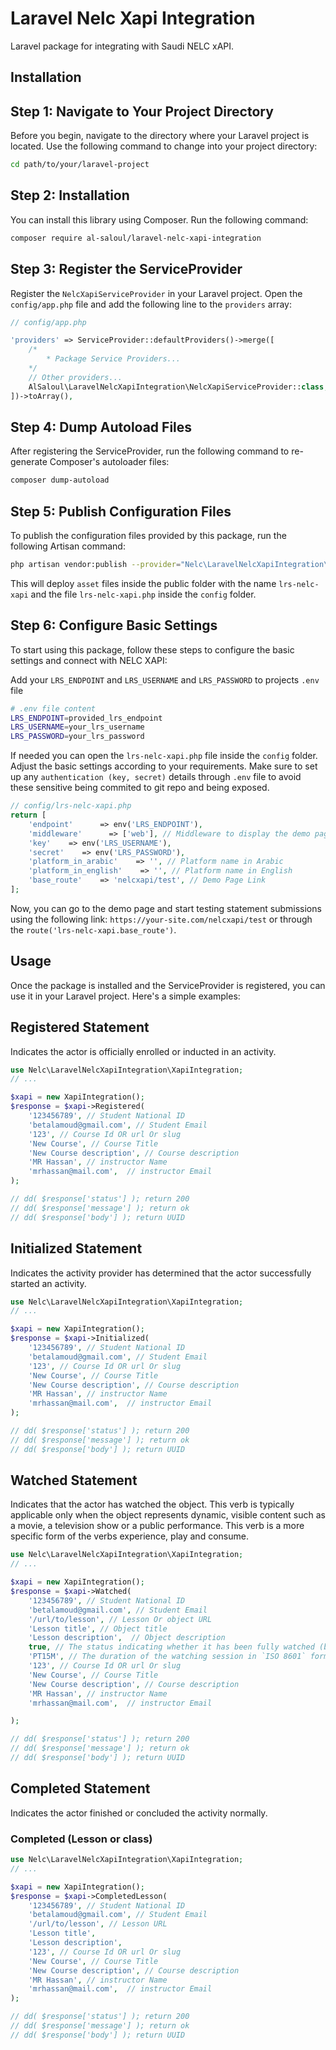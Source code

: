 # Laravel Nelc Xapi Integration

Laravel package for integrating with Saudi NELC xAPI.

## Installation

## Step 1: Navigate to Your Project Directory

Before you begin, navigate to the directory where your Laravel project is located. Use the following command to change into your project directory:

```bash
cd path/to/your/laravel-project
```

## Step 2: Installation

You can install this library using Composer. Run the following command:

```bash
composer require al-saloul/laravel-nelc-xapi-integration
```

## Step 3: Register the ServiceProvider

Register the `NelcXapiServiceProvider` in your Laravel project. Open the `config/app.php` file and add the following line to the `providers` array:

```php
// config/app.php

'providers' => ServiceProvider::defaultProviders()->merge([
    /*
        * Package Service Providers...
    */
    // Other providers...
    AlSaloul\LaravelNelcXapiIntegration\NelcXapiServiceProvider::class,
])->toArray(),
```

## Step 4: Dump Autoload Files
After registering the ServiceProvider, run the following command to re-generate Composer's autoloader files:

```bash
composer dump-autoload
```

## Step 5: Publish Configuration Files
To publish the configuration files provided by this package, run the following Artisan command:

```bash
php artisan vendor:publish --provider="Nelc\LaravelNelcXapiIntegration\NelcXapiServiceProvider"
```
This will deploy `asset` files inside the public folder with the name `lrs-nelc-xapi` and the file `lrs-nelc-xapi.php` inside the `config` folder.

## Step 6: Configure Basic Settings
To start using this package, follow these steps to configure the basic settings and connect with NELC XAPI:


Add your `LRS_ENDPOINT` and `LRS_USERNAME` and `LRS_PASSWORD` to projects `.env` file
```bash
# .env file content
LRS_ENDPOINT=provided_lrs_endpoint
LRS_USERNAME=your_lrs_username
LRS_PASSWORD=your_lrs_password
```

If needed you can open the `lrs-nelc-xapi.php` file inside the `config` folder. Adjust the basic settings according to your requirements. Make sure to set up any `authentication (key, secret)` details through `.env` file to avoid these sensitive being commited to git repo and being exposed.

```php
// config/lrs-nelc-xapi.php
return [
    'endpoint'      => env('LRS_ENDPOINT'),
    'middleware'      => ['web'], // Middleware to display the demo page, ['web', 'auth', ...]
    'key'    => env('LRS_USERNAME'),
    'secret'    => env('LRS_PASSWORD'),
    'platform_in_arabic'    => '', // Platform name in Arabic
    'platform_in_english'    => '', // Platform name in English
    'base_route'    => 'nelcxapi/test', // Demo Page Link
];
```


Now, you can go to the demo page and start testing statement submissions using the following link:
`https://your-site.com/nelcxapi/test` or through the `route('lrs-nelc-xapi.base_route')`.

## Usage
Once the package is installed and the ServiceProvider is registered, you can use it in your Laravel project. Here's a simple examples:

## Registered Statement
Indicates the actor is officially enrolled or inducted in an activity.
```php
use Nelc\LaravelNelcXapiIntegration\XapiIntegration;
// ...

$xapi = new XapiIntegration();
$response = $xapi->Registered(
    '123456789', // Student National ID
    'betalamoud@gmail.com', // Student Email
    '123', // Course Id OR url Or slug
    'New Course', // Course Title
    'New Course description', // Course description
    'MR Hassan', // instructor Name
    'mrhassan@mail.com',  // instructor Email
);

// dd( $response['status'] ); return 200
// dd( $response['message'] ); return ok
// dd( $response['body'] ); return UUID
```

## Initialized Statement
Indicates the activity provider has determined that the actor successfully started an activity.
```php
use Nelc\LaravelNelcXapiIntegration\XapiIntegration;
// ...

$xapi = new XapiIntegration();
$response = $xapi->Initialized(
    '123456789', // Student National ID
    'betalamoud@gmail.com', // Student Email
    '123', // Course Id OR url Or slug
    'New Course', // Course Title
    'New Course description', // Course description
    'MR Hassan', // instructor Name
    'mrhassan@mail.com',  // instructor Email
);

// dd( $response['status'] ); return 200
// dd( $response['message'] ); return ok
// dd( $response['body'] ); return UUID
```

## Watched Statement
Indicates that the actor has watched the object. This verb is typically applicable only when the object represents dynamic, visible content such as a movie, a television show or a public performance. This verb is a more specific form of the verbs experience, play and consume.
```php
use Nelc\LaravelNelcXapiIntegration\XapiIntegration;
// ...

$xapi = new XapiIntegration();
$response = $xapi->Watched(
    '123456789', // Student National ID
    'betalamoud@gmail.com', // Student Email
    '/url/to/lesson', // Lesson Or object URL
    'Lesson title', // Object title
    'Lesson description',  // Object description
    true, // The status indicating whether it has been fully watched (boolean).
    'PT15M', // The duration of the watching session in `ISO 8601` format.
    '123', // Course Id OR url Or slug
    'New Course', // Course Title
    'New Course description', // Course description
    'MR Hassan', // instructor Name
    'mrhassan@mail.com',  // instructor Email

);

// dd( $response['status'] ); return 200
// dd( $response['message'] ); return ok
// dd( $response['body'] ); return UUID
```

## Completed Statement
Indicates the actor finished or concluded the activity normally.

### Completed (Lesson or class)
```php
use Nelc\LaravelNelcXapiIntegration\XapiIntegration;
// ...

$xapi = new XapiIntegration();
$response = $xapi->CompletedLesson(
    '123456789', // Student National ID
    'betalamoud@gmail.com', // Student Email
    '/url/to/lesson', // Lesson URL
    'Lesson title',
    'Lesson description',
    '123', // Course Id OR url Or slug
    'New Course', // Course Title
    'New Course description', // Course description
    'MR Hassan', // instructor Name
    'mrhassan@mail.com',  // instructor Email
);

// dd( $response['status'] ); return 200
// dd( $response['message'] ); return ok
// dd( $response['body'] ); return UUID
```
